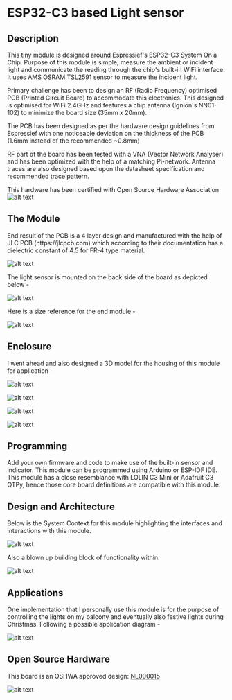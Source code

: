 <h1>ESP32-C3 based Light sensor</h1>

<h2>Description</h2>
This tiny module is designed around Espressief's ESP32-C3 System On a Chip. Purpose of this module is simple, measure the ambient or incident
light and communicate the reading through the chip's built-in WiFi interface. It uses AMS OSRAM TSL2591 sensor to measure the incident light.

Primary challenge has been to design an RF (Radio Frequency) optimised PCB (Printed Circuit Board) to accommodate this electronics. This designed is optimised for WiFi 2.4GHz and features a
chip antenna (Ignion's NN01-102) to minimize the board size (35mm x 20mm).

The PCB has been designed as per the hardware design guidelines from Espressief with one noticeable deviation on the thickness of the PCB (1.6mm instead of the recommended ~0.8mm)

RF part of the board has been tested with a VNA (Vector Network Analyser) and has been optimized with the help of a matching Pi-network. 
Antenna traces are also designed based upon the datasheet specification and recommended trace pattern.

This hardware has been certified with Open Source Hardware Association
![alt text](https://github.com/tanmoydutta/lightsensorwithwifi/blob/main/images/certification-mark-NL000015-wide-400.png?raw=true)

<h2>The Module</h2>
End result of the PCB is a 4 layer design and manufactured with the help of JLC PCB (https://jlcpcb.com) which according to their documentation has a 
dielectric constant of 4.5 for FR-4 type material. 

![alt text](https://github.com/tanmoydutta/lightsensorwithwifi/blob/main/images/Board_Front.png?raw=true)

The light sensor is mounted on the back side of the board as depicted below -

![alt text](https://github.com/tanmoydutta/lightsensorwithwifi/blob/main/images/Board_Back.png?raw=true)

Here is a size reference for the end module - 

![alt text](https://github.com/tanmoydutta/lightsensorwithwifi/blob/main/images/Board_Euro_Reference.png?raw=true)

<h2>Enclosure</h2>
I went ahead and also designed a 3D model for the housing of this module for application - 

![alt text](https://github.com/tanmoydutta/lightsensorwithwifi/blob/main/images/3D_Enclosure.png?raw=true)

![alt text](https://github.com/tanmoydutta/lightsensorwithwifi/blob/main/images/3D_SmartT.png?raw=true)

![alt text](https://github.com/tanmoydutta/lightsensorwithwifi/blob/main/images/Bond_in_enclosure.png?raw=true)

![alt text](https://github.com/tanmoydutta/lightsensorwithwifi/blob/main/images/SensorSlot.png?raw=true)

<h2>Programming</h2>
Add your own firmware and code to make use of the built-in sensor and indicator. This module can be programmed using Arduino or ESP-IDF IDE. This module has a 
close resemblance with LOLIN C3 Mini or Adafruit C3 QTPy, hence those core board definitions are compatible with this module.

<h2>Design and Architecture</h2>
Below is the System Context for this module highlighting 
the interfaces and interactions with this module. 

![alt text](https://github.com/tanmoydutta/lightsensorwithwifi/blob/main/images/Bond_Documentation-SystemContext.drawio.png?raw=true)

Also a blown up building block of functionality within.

![alt text](https://github.com/tanmoydutta/lightsensorwithwifi/blob/main/images/Bond_Documentation-BlockDiagram.drawio.png?raw=true)

<h2>Applications</h2>
One implementation that I personally use this module is for the purpose of controlling the lights on my balcony and eventually also festive lights during Christmas.
Following a possible application diagram -

![alt text](https://github.com/tanmoydutta/lightsensorwithwifi/blob/main/images/Bond_Documentation-Application.drawio.png?raw=true)

<h2>Open Source Hardware</h2>
This board is an OSHWA approved design: <a href="https://certification.oshwa.org/nl000015.html">NL000015</a>

![alt text](https://github.com/tanmoydutta/lightsensorwithwifi/blob/main/images/oshw_license-2.png?raw=true)
